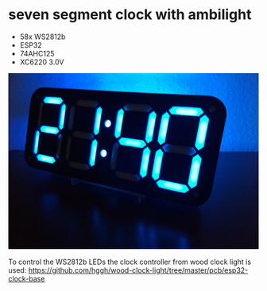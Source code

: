 # seven segment clock with ambilight

 * 58x WS2812b 
 * ESP32
 * 74AHC125
 * XC6220 3.0V

![7 Seg Clock](https://raw.githubusercontent.com/hggh/7seg-clock/main/pics/clock.jpg "7 seg clock")

To control the WS2812b LEDs the clock controller from wood clock light is used: https://github.com/hggh/wood-clock-light/tree/master/pcb/esp32-clock-base

